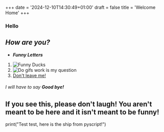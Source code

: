 +++
date = '2024-12-10T14:30:49+01:00'
draft = false
title = 'Welcome Home'
+++

### Hello  
## *How are you?*

* _**Funny Letters**_
 1. ![Funny Ducks](/images/funny_duck.jpg)
 2. ![Do gifs work is my question](/images/Nutty_Professor_Gif.gif)
 3. [Don't leave me!](/secret)

###### I _will_ have to say **Good bye!**
## If you see this, please don't laugh! You aren't meant to be here and it isn't meant to be funny!

<py-script>
    print("Test test, here is the ship from pyscript!")
</py-script>